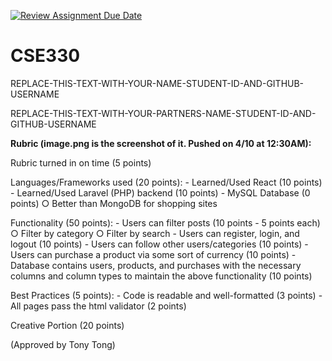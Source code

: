 [![Review Assignment Due Date](https://classroom.github.com/assets/deadline-readme-button-24ddc0f5d75046c5622901739e7c5dd533143b0c8e959d652212380cedb1ea36.svg)](https://classroom.github.com/a/I5DP-Kdb)
# CSE330
REPLACE-THIS-TEXT-WITH-YOUR-NAME-STUDENT-ID-AND-GITHUB-USERNAME

REPLACE-THIS-TEXT-WITH-YOUR-PARTNERS-NAME-STUDENT-ID-AND-GITHUB-USERNAME



**Rubric (image.png is the screenshot of it. Pushed on 4/10 at 12:30AM):**

Rubric turned in on time (5 points)

Languages/Frameworks used (20 points):
	- Learned/Used React (10 points)
	- Learned/Used Laravel (PHP) backend (10 points)
	- MySQL Database (0 points)
		○ Better than MongoDB for shopping sites

Functionality (50 points):
	- Users can filter posts (10 points - 5 points each)
		○ Filter by category
		○ Filter by search
	- Users can register, login, and logout (10 points)
	- Users can follow other users/categories (10 points)
	- Users can purchase a product via some sort of currency (10 points)
	- Database contains users, products, and purchases with the necessary columns and column types to maintain the above functionality (10 points)

Best Practices (5 points):
	-  Code is readable and well-formatted (3 points)
	- All pages pass the html validator (2 points)

Creative Portion (20 points)

(Approved by Tony Tong)

